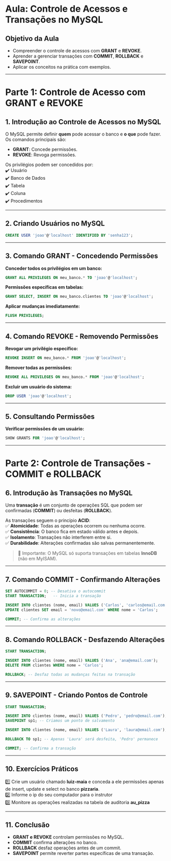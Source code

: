 # **Aula: Controle de Acessos e Transações no MySQL**  

## **Objetivo da Aula**  
- Compreender o controle de acessos com **GRANT** e **REVOKE**.  
- Aprender a gerenciar transações com **COMMIT**, **ROLLBACK** e **SAVEPOINT**.  
- Aplicar os conceitos na prática com exemplos.  

---

# **Parte 1: Controle de Acesso com GRANT e REVOKE**  

## **1. Introdução ao Controle de Acessos no MySQL**  
O MySQL permite definir **quem** pode acessar o banco e **o que** pode fazer. Os comandos principais são:  
- **GRANT**: Concede permissões.  
- **REVOKE**: Revoga permissões.  

Os privilégios podem ser concedidos por:  
✔️ Usuário  
✔️ Banco de Dados  
✔️ Tabela  
✔️ Coluna  
✔️ Procedimentos  

---

## **2. Criando Usuários no MySQL**  

```sql
CREATE USER 'joao'@'localhost' IDENTIFIED BY 'senha123';
```

---

## **3. Comando GRANT - Concedendo Permissões**  

**Conceder todos os privilégios em um banco:**  
```sql
GRANT ALL PRIVILEGES ON meu_banco.* TO 'joao'@'localhost';
```

**Permissões específicas em tabelas:**  
```sql
GRANT SELECT, INSERT ON meu_banco.clientes TO 'joao'@'localhost';
```

**Aplicar mudanças imediatamente:**  
```sql
FLUSH PRIVILEGES;
```

---

## **4. Comando REVOKE - Removendo Permissões**  

**Revogar um privilégio específico:**  
```sql
REVOKE INSERT ON meu_banco.* FROM 'joao'@'localhost';
```

**Remover todas as permissões:**  
```sql
REVOKE ALL PRIVILEGES ON meu_banco.* FROM 'joao'@'localhost';
```

**Excluir um usuário do sistema:**  
```sql
DROP USER 'joao'@'localhost';
```

---

## **5. Consultando Permissões**  

**Verificar permissões de um usuário:**  
```sql
SHOW GRANTS FOR 'joao'@'localhost';
```

---

# **Parte 2: Controle de Transações - COMMIT e ROLLBACK**  

## **6. Introdução às Transações no MySQL**  
Uma **transação** é um conjunto de operações SQL que podem ser confirmadas (**COMMIT**) ou desfeitas (**ROLLBACK**).  

As transações seguem o princípio **ACID**:  
✅ **Atomicidade**: Todas as operações ocorrem ou nenhuma ocorre.  
✅ **Consistência**: O banco fica em estado válido antes e depois.  
✅ **Isolamento**: Transações não interferem entre si.  
✅ **Durabilidade**: Alterações confirmadas são salvas permanentemente.  

> 📌 Importante: O MySQL só suporta transações em tabelas **InnoDB** (não em MyISAM).

---

## **7. Comando COMMIT - Confirmando Alterações**  

```sql
SET AUTOCOMMIT = 0; -- Desativa o autocommit
START TRANSACTION;   -- Inicia a transação

INSERT INTO clientes (nome, email) VALUES ('Carlos', 'carlos@email.com');
UPDATE clientes SET email = 'novo@email.com' WHERE nome = 'Carlos';

COMMIT; -- Confirma as alterações
```

---

## **8. Comando ROLLBACK - Desfazendo Alterações**  

```sql
START TRANSACTION;

INSERT INTO clientes (nome, email) VALUES ('Ana', 'ana@email.com');
DELETE FROM clientes WHERE nome = 'Carlos';

ROLLBACK; -- Desfaz todas as mudanças feitas na transação
```

---

## **9. SAVEPOINT - Criando Pontos de Controle**  

```sql
START TRANSACTION;

INSERT INTO clientes (nome, email) VALUES ('Pedro', 'pedro@email.com');
SAVEPOINT sp1; -- Criamos um ponto de salvamento

INSERT INTO clientes (nome, email) VALUES ('Laura', 'laura@email.com');

ROLLBACK TO sp1; -- Apenas 'Laura' será desfeita, 'Pedro' permanece

COMMIT; -- Confirma a transação
```

---

## **10. Exercícios Práticos**  
1️⃣ Crie um usuário chamado **luiz-maia** e conceda a ele permissões apenas de insert, update e select no banco **pizzaria**.  
2️⃣ Informe o ip do seu computador para o instrutor  
3️⃣ Monitore as operações realizadas na tabela de auditoria **au_pizza**  

---

## **11. Conclusão**  
- **GRANT e REVOKE** controlam permissões no MySQL.  
- **COMMIT** confirma alterações no banco.  
- **ROLLBACK** desfaz operações antes de um commit.  
- **SAVEPOINT** permite reverter partes específicas de uma transação.  